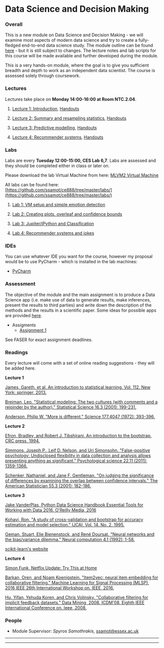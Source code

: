 # Data Science and Decision Making

### Overall

This is a new module on Data Science and Decision Making - we will examine most aspects of modern data science and try to create a fully-fledged end-to-end data science study. The module outline can be found [here](https://www.essex.ac.uk/modules/Default.aspx?coursecode=CE888&year=17) - but it is still subject to changes. The lecture notes and lab scripts for this course will be made available and further developed during the module.  

This is a very hands-on module, where the goal is to give you sufficient breadth and depth to work as an independent data scientist. The course is assessed solely through coursework. 



### Lectures
Lectures take place on **Monday 14:00-16:00 at Room NTC.2.04**. 

<a id="lec1"></a> 

1. [Lecture 1: Introduction](./slides/01-Introduction-slides.pdf), [Handouts](./slides/01-Introduction-handouts.pdf) 


<a id="lec2"></a> 

2. [Lecture 2: Summary and resampling statistics](./slides/02-Stats-Slides.pdf), [Handouts](./slides/02-Stats-handouts.pdf) 


<a id="lec3"></a> 

3. [Lecture 3: Predictive modelling](./slides/03-Modelling-slides.pdf), [Handouts](./slides/03-Modelling-handouts.pdf) 

<a id="lec4"></a> 

4. [Lecture 4: Recommender systems](./slides/04-Recommender-slides.pdf), [Handouts](./slides/04-Recommender-handouts.pdf) 




<!--

4. [Lecture 4: Bandits](./slides/04-Bandits-slides.pdf), [Handouts](./slides/04-Bandits-handouts.pdf) 

<a id="lec5"></a> 


<a id="lec6"></a> 

6. [Lecture 6: Data exploration](./slides/06-Exploration-slides.pdf), [Handouts](./slides/06-Exploration-handouts.pdf) 

<a id="lec7"></a> 

7. [Lecture 7: Neural networks](./slides/07-Neural-slides.pdf), [Handouts](./slides/07-Neural-handouts.pdf) 

<a id="lec8"></a> 

8. [Lecture 8: Images, Video, Audio, Text](./slides/08-Text-slides.pdf), [Handouts](./slides/08-Text-handouts.pdf) 

<a id="lec9"></a> 

9. [Lecture 9: Data and Systems](./slides/09-Systems-slides.pdf), [Handouts](./slides/09-Systems-handouts.pdf) 

<a id="lec10"></a> 

10. [Lecture 10: Discussion](./slides/10-Discussion-slides.pdf), [Handouts](./slides/10-Discussion-handouts.pdf) 

-->

### Labs
Labs are every **Tuesday 12:00-15:00, CES Lab 6,7**. Labs are assessed and they should be completed either in class or later on. 



Please download the lab Virtual Machine from here: [MLVM2 Virtual Machine](https://drive.google.com/drive/folders/1SwdnpeJfjzUH7YDgwgrtDb7mve6d4zIe)


All labs can be found here: [https://github.com/ssamot/ce888/tree/master/labs/](https://github.com/ssamot/ce888/tree/master/labs/)

<a id="lab1"></a>

1. [Lab 1: VM setup and simple emotion detection](https://github.com/ssamot/ce888/tree/master/labs/lab1) 


<a id="lab2"></a>

2. [Lab 2: Creating plots, overleaf and confidence bounds](https://github.com/ssamot/ce888/tree/master/labs/lab2) 


<a id="lab3"></a>

3. [Lab 3: Jupiter/IPython and Classification](https://github.com/ssamot/ce888/tree/master/labs/lab3) 

<a id="lab4"></a>

4. [Lab 4: Recommender systems and jokes](https://github.com/ssamot/ce888/tree/master/labs/lab4_new) 



<!--

<a id="lab6"></a>

4. [Lab 4: Bandits and time series plotting](https://github.com/ssamot/ce888/tree/master/labs/lab4) 

<a id="lab5"></a>



6. [Lab 6: Clustering and visualisation](https://github.com/ssamot/ce888/tree/master/labs/lab6) 

<a id="lab7"></a>

7. [Lab 7: Neural networks and MNIST](https://github.com/ssamot/ce888/tree/master/labs/lab7) 

<a id="lab8"></a>

8. [Lab 8: IMDB and text data](https://github.com/ssamot/ce888/tree/master/labs/lab8) 
-->


### IDEs
You can use whatever IDE you want for the course, however my proposal would be to use PyCharm - which is installed in the lab machines:

*  [PyCharm](https://www.jetbrains.com/pycharm/)


### Assessment

The objective of the module and the main assignment is to produce a Data Science app (i.e. make use of data to generate results, make inferences, present the results to third parties) and write down the description of the methods and the results in a scientific paper. Some ideas for possible apps are provided [here](#assignment-suggestions).

* Assigments
	* [Assignment 1](./assignments/ce888-assignment-1.pdf)

<!--
	* [Assignment 2](./assignments/ce888-assignment-2.pdf)
-->

	

See FASER for exact assignment deadlines. 


### Readings

Every lecture will come with a set of online reading suggestions - they will be added here. 

**Lecture 1**

[James, Gareth, et al. An introduction to statistical learning. Vol. 112. New York: springer, 2013.](https://s3.amazonaws.com/academia.edu.documents/37162300/An_Introduction_to_Statistical_Learning_with_Applications_in_R.pdf?AWSAccessKeyId=AKIAIWOWYYGZ2Y53UL3A&Expires=1515959849&Signature=1vCfZn0dpIe%2FL45pgI2fjn9GrlI%3D&response-content-disposition=inline%3B%20filename%3DPrinter_Opaque_this_An_Introduction_to_S.pdf)

[Breiman, Leo. "Statistical modeling: The two cultures (with comments and a rejoinder by the author)." Statistical Science 16.3 (2001): 199-231.](http://projecteuclid.org/download/pdf_1/euclid.ss/1009213726%20)

[Anderson, Philip W. "More is different." Science 177.4047 (1972): 393-396.](https://www.tkm.kit.edu/downloads/TKM1_2011_more_is_different_PWA.pdf)


**Lecture 2**

[Efron, Bradley, and Robert J. Tibshirani. An introduction to the bootstrap. CRC press, 1994.](http://cds.cern.ch/record/526679/files/0412042312_TOC.pdf)

[Simmons, Joseph P., Leif D. Nelson, and Uri Simonsohn. "False-positive psychology: Undisclosed flexibility in data collection and analysis allows presenting anything as significant." Psychological science 22.11 (2011): 1359-1366.](http://www.haas.berkeley.edu/groups/online_marketing/facultyCV/papers/nelson_false-positive.pdf)

[Schenker, Nathaniel, and Jane F. Gentleman. "On judging the significance of differences by examining the overlap between confidence intervals." The American Statistician 55.3 (2001): 182-186.](https://www.jstor.org/stable/2685796)


**Lecture 3** 

[Jake VanderPlas, Python Data Science Handbook Essential Tools for Working with Data 2016. O'Reilly Media, 2016](https://github.com/jakevdp/PythonDataScienceHandbook)

[Kohavi, Ron. "A study of cross-validation and bootstrap for accuracy estimation and model selection." IJCAI. Vol. 14. No. 2. 1995.](https://pdfs.semanticscholar.org/0be0/d781305750b37acb35fa187febd8db67bfcc.pdf)

[Geman, Stuart, Elie Bienenstock, and René Doursat. "Neural networks and the bias/variance dilemma." Neural computation 4.1 (1992): 1-58.](https://stuff.mit.edu/afs/athena.mit.edu/course/6/6.435/www/Geman92.pdf)

[scikit-learn's website](http://scikit-learn.org/)

**Lecture 4**

[Simon Funk, Netflix Update: Try This at Home](http://sifter.org/~simon/journal/20061211.html)

[Barkan, Oren, and Noam Koenigstein. "Item2vec: neural item embedding for collaborative filtering." Machine Learning for Signal Processing (MLSP), 2016 IEEE 26th International Workshop on. IEEE, 2016.](https://arxiv.org/pdf/1603.04259.pdf)

[Hu, Yifan, Yehuda Koren, and Chris Volinsky. "Collaborative filtering for implicit feedback datasets." Data Mining, 2008. ICDM'08. Eighth IEEE International Conference on. Ieee, 2008.](http://citeseerx.ist.psu.edu/viewdoc/download?doi=10.1.1.167.5120&rep=rep1&type=pdf)

<!--


**Lecture 4**

[White, John. Bandit algorithms for website optimization. " O'Reilly Media, Inc.", 2012.](http://shop.oreilly.com/product/0636920027393.do)

[Oza, Nikunj C. "Online bagging and boosting." Systems, man and cybernetics, 2005 IEEE international conference on. Vol. 3. IEEE, 2005.](https://ntrs.nasa.gov/archive/nasa/casi.ntrs.nasa.gov/20050239012.pdf)

[Osband, Ian, et al. "Deep exploration via bootstrapped DQN." Advances In Neural Information Processing Systems. 2016.](http://papers.nips.cc/paper/6500-deep-exploration-via-bootstrapped-dqn.pdf)



**Lecture 6**

[Rousseeuw, Peter J. "Silhouettes: a graphical aid to the interpretation and validation of cluster analysis." Journal of computational and applied mathematics 20 (1987): 53-65.](http://www.sciencedirect.com/science/article/pii/0377042787901257)

[Arthur, David, and Sergei Vassilvitskii. "k-means++: The advantages of careful seeding." Proceedings of the eighteenth annual ACM-SIAM symposium on Discrete algorithms. Society for Industrial and Applied Mathematics, 2007.](http://ilpubs.stanford.edu:8090/778/1/2006-13.pdf)

**Lecture 7**

[Hinton, Geoffrey E., and Ruslan R. Salakhutdinov. "Reducing the dimensionality of data with neural networks." science 313.5786 (2006): 504-507.](https://pdfs.semanticscholar.org/7d76/b71b700846901ac4ac119403aa737a285e36.pdf)

[Goodfellow, Ian, Yoshua Bengio, and Aaron Courville. Deep learning. MIT Press, 2016.](http://www.deeplearningbook.org/)

[Bengio, Yoshua. "Learning deep architectures for AI." Foundations and trends® in Machine Learning 2.1 (2009): 1-127.](http://www.nowpublishers.com/article/DownloadSummary/MAL-006)


**Lecture 8**

[Halevy, Alon, Peter Norvig, and Fernando Pereira. "The unreasonable effectiveness of data." IEEE Intelligent Systems 24.2 (2009): 8-12.](https://static.googleusercontent.com/media/research.google.com/en//pubs/archive/35179.pdf)

[Zhou, Zhi-Hua, and Ji Feng. "Deep Forest: Towards An Alternative to Deep Neural Networks." arXiv preprint arXiv:1702.08835 (2017).](https://arxiv.org/pdf/1702.08835.pdf)

**Lecture 9** 

[Dean, Jeffrey, and Sanjay Ghemawat. "MapReduce: simplified data processing on large clusters." Communications of the ACM 51.1 (2008): 107-113.](https://www.usenix.org/legacy/publications/library/proceedings/osdi04/tech/full_papers/dean/dean_html/)
[Karau, Holden, et al. Learning spark: lightning-fast big data analysis. " O'Reilly Media, Inc.", 2015.](http://shop.oreilly.com/product/0636920028512.do)

-->

### People
* Module Supervisor: *Spyros Samothrakis*, <ssamot@essex.ac.uk>

* * * 
* * * 




